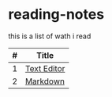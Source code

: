 # reading-notes

this is a list of wath i read

| #      | Title |
| ------ | ----- |
| 1      |     [Text Editor](text-editor.md)  |
| 2      |     [Markdown](markdown.md)  |